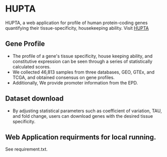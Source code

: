 # HUPTA
HUPTA, a web application for profile of human protein-coding genes quantifying their tissue-specificity, housekeeping ability.
Visit [HUPTA]( https://ybq7u4-park-jungjoon.shinyapps.io/hupta/)

## Gene Profile

+ The profile of a gene's tissue specificity, house keeping ability, and constitutive expression can be seen through a series of statistically calculated scores.
+ We collected 46,813 samples from three databases, GEO, GTEx, and TCGA, and obtained consensus on gene profiles.
+ Additionally, We provide promoter information from the EPD.

## Dataset download
+ By adjusting statistical parameters such as coefficient of variation, TAU, and fold change, users can download genes with the desired tissue specificity.

## Web Application requirments for local running.
See requirement.txt.
